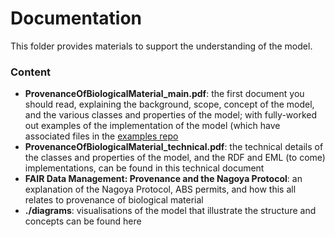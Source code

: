 # Documentation

This folder provides materials to support the understanding of the model.

### Content

- **ProvenanceOfBiologicalMaterial_main.pdf**: the first document you should read, explaining the background, scope, concept of the model, and the various classes and properties of the model; with fully-worked out examples of the implementation of the model (which have associated files in the [examples repo](https://github.com/vliz-be-opsci/embrc-prov-model/tree/main/examples)
- **ProvenanceOfBiologicalMaterial_technical.pdf**: the technical details of the classes and properties of the model, and the RDF and EML (to come) implementations, can be found in this technical document 
- **FAIR Data Management: Provenance and the Nagoya Protocol**: an explanation of the Nagoya Protocol, ABS permits, and how this all relates to provenance of biological material
- **./diagrams**: visualisations of the model that illustrate the structure and concepts can be found here 

